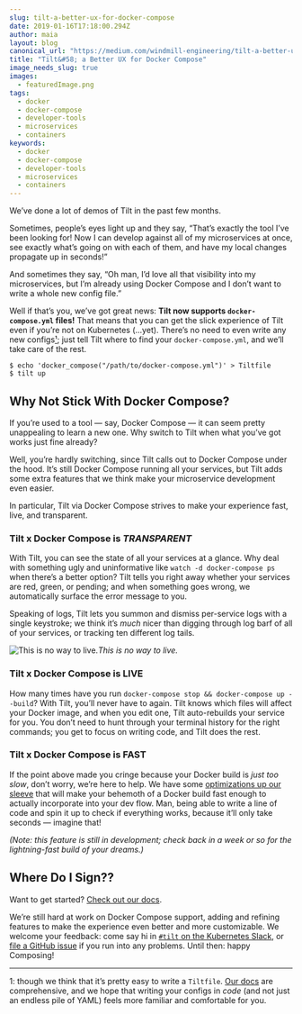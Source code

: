 ```yaml
---
slug: tilt-a-better-ux-for-docker-compose
date: 2019-01-16T17:18:00.294Z
author: maia
layout: blog
canonical_url: "https://medium.com/windmill-engineering/tilt-a-better-ux-for-docker-compose-52e80d0625d0"
title: "Tilt&#58; a Better UX for Docker Compose"
image_needs_slug: true
images:
  - featuredImage.png
tags:
  - docker
  - docker-compose
  - developer-tools
  - microservices
  - containers
keywords:
  - docker
  - docker-compose
  - developer-tools
  - microservices
  - containers
---
```


We’ve done a lot of demos of Tilt in the past few months.

Sometimes, people’s eyes light up and they say, “That’s exactly the tool I’ve been looking for! Now I can develop against all of my microservices at once, see exactly what’s going on with each of them, and have my local changes propagate up in seconds!”

And sometimes they say, “Oh man, I’d love all that visibility into my microservices, but I’m already using Docker Compose and I don’t want to write a whole new config file.”

Well if that’s you, we’ve got great news: **Tilt now supports `docker-compose.yml` files!** That means that you can get the slick experience of Tilt even if you’re not on Kubernetes (…yet). There’s no need to even write any new configs[¹](#6f43); just tell Tilt where to find your `docker-compose.yml`, and we’ll take care of the rest.

```
$ echo 'docker_compose("/path/to/docker-compose.yml")' > Tiltfile
$ tilt up
```


## Why Not Stick With Docker Compose?

If you’re used to a tool — say, Docker Compose — it can seem pretty unappealing to learn a new one. Why switch to Tilt when what you’ve got works just fine already?

Well, you’re hardly switching, since Tilt calls out to Docker Compose under the hood. It’s still Docker Compose running all your services, but Tilt adds some extra features that we think make your microservice development even easier.

In particular, Tilt via Docker Compose strives to make your experience fast, live, and transparent.

### Tilt x Docker Compose is *TRANSPARENT*

With Tilt, you can see the state of all your services at a glance. Why deal with something ugly and uninformative like `watch -d docker-compose ps` when there’s a better option? Tilt tells you right away whether your services are red, green, or pending; and when something goes wrong, we automatically surface the error message to you.

Speaking of logs, Tilt lets you summon and dismiss per-service logs with a single keystroke; we think it’s *much* nicer than digging through log barf of all of your services, or tracking ten different log tails.

![This is no way to live.](/assets/images/tilt-a-better-ux-for-docker-compose/featuredImage.png)*This is no way to live.*

### Tilt x Docker Compose is LIVE

How many times have you run `docker-compose stop && docker-compose up --build`? With Tilt, you’ll never have to again. Tilt knows which files will affect your Docker image, and when you edit one, Tilt auto-rebuilds your service for you. You don’t need to hunt through your terminal history for the right commands; you get to focus on writing code, and Tilt does the rest.

### Tilt x Docker Compose is FAST

If the point above made you cringe because your Docker build is *just too slow*, don’t worry, we’re here to help. We have some [optimizations up our sleeve](https://blog.tilt.dev/2018/08/28/how-tilt-updates-kubernetes-in-seconds-not-minutes.html) that will make your behemoth of a Docker build fast enough to actually incorporate into your dev flow. Man, being able to write a line of code and spin it up to check if everything works, because it’ll only take seconds — imagine that!

*(Note: this feature is still in development; check back in a week or so for the lightning-fast build of your dreams.)*

## Where Do I Sign??

Want to get started? [Check out our docs](https://docs.tilt.build/docker_compose.html).

We’re still hard at work on Docker Compose support, adding and refining features to make the experience even better and more customizable. We welcome your feedback: come say hi in [`#tilt` on the Kubernetes Slack](https://kubernetes.slack.com/messages/CESBL84MV/), or [file a GitHub issue](https://github.com/windmilleng/tilt/issues) if you run into any problems. Until then: happy Composing!

<hr>

1: though we think that it’s pretty easy to write a `Tiltfile`. [Our docs](https://docs.tilt.build/first_config.html) are comprehensive, and we hope that writing your configs in *code* (and not just an endless pile of YAML) feels more familiar and comfortable for you.
